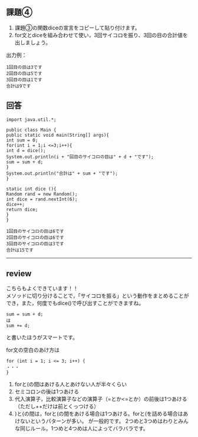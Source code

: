 ## 課題④
1. 課題③の関数diceの宣言をコピーして貼り付けます。
2. for文とdiceを組み合わせて使い，3回サイコロを振り、3回の目の合計値を出しましょう。

出力例：
~~~
1回目の目は3です
2回目の目は5です
3回目の目は1です
合計は9です
~~~

## 回答
~~~
import java.util.*;

public class Main {
public static void main(String[] args){
int sum = 0;
for(int i = 1;i <=3;i++){
int d = dice();
System.out.println(i + "回目のサイコロの目は" + d + "です");
sum = sum + d;
}
System.out.println("合計は" + sum + "です");
}

static int dice (){
Random rand = new Random();
int dice = rand.nextInt(6);
dice++;
return dice;
}
}

1回目のサイコロの目は6です
2回目のサイコロの目は6です
3回目のサイコロの目は3です
合計は15です
~~~
---

## review

こちらもよくできています！！  
メソッドに切り分けることで，「サイコロを振る」という動作をまとめることができ，また，何度でもdice()で呼び出すことができますね。
~~~
sum = sum + d;
は
sum += d;
~~~
と書いたほうがスマートです。

for文の空白のあけ方は
~~~
for (int i = 1; i <= 3; i++) {
・・・
}
~~~
1. forと(の間はあける人とあけない人が半々くらい
2. セミコロンの後は1つあける
3. 代入演算子，比較演算子などの演算子（=とか<=とか）の前後は1つあける（ただし++だけは前とくっつける）
4. )と{の間は，forと(の間をあける場合は1つあける。forと(を詰める場合はあけないというパターンが多い。
   が一般的です。
   2つめと3つめはわりとみんな同じルール。1つめと4つめは人によってバラバラです。